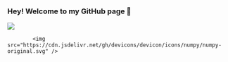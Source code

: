 ### Hey! Welcome to my GitHub page 👋

<link rel="stylesheet" href="https://cdn.jsdelivr.net/gh/devicons/devicon@v2.15.1/devicon.min.css">


<div style="display: inline-block">
  <img src="https://cdn.jsdelivr.net/gh/devicons/devicon/icons/python/python-original.svg" />
  
            <img src="https://cdn.jsdelivr.net/gh/devicons/devicon/icons/numpy/numpy-original.svg" />
          
</div>    


<!--
**gabriellst/gabriellst** is a ✨ _special_ ✨ repository because its `README.md` (this file) appears on your GitHub profile.

Here are some ideas to get you started:

- 🔭 I’m currently working on ...
- 🌱 I’m currently learning ...
- 👯 I’m looking to collaborate on ...
- 🤔 I’m looking for help with ...
- 💬 Ask me about ...
- 📫 How to reach me: ...
- 😄 Pronouns: ...
- ⚡ Fun fact: ...
-->
